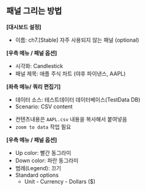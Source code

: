 ## 패널 그리는 방법

**[대시보드 설정]**
* 이름: ch7.[Stable] 자주 사용되지 않는 패널 (optional)

**[우측 메뉴 / 패널 옵션]**
* 시각화: Candlestick 
* 패널 제목: 애플 주식 차트 (야후 파이낸스, AAPL)   

**[좌측 메뉴/ 쿼리 편집기]**
* 데이터 소스: 테스트데이터 데이터베이스(TestData DB)
* Scenario: CSV content 
 - 컨텐츠내용은 `AAPL.csv` 내용을 복사해서 붙여넣음  
 - `zoom to data` 작업 필요 

**[우측 메뉴 / 패널 옵션]**
* Up color: 빨간 동그라미 
* Down color: 파란 동그라미
* 범례(Legend): 끄기
* Standard options
  - Unit - Currency - Dollars ($)

